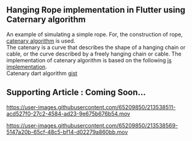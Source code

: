## **Hanging Rope implementation in Flutter using Caternary algorithm**

An example of simulating a simple rope. For, the construction of rope, [catenary algorithm](https://en.wikipedia.org/wiki/Catenary) is used.<br>
The catenary is a curve that describes the shape of a hanging chain or cable, or the curve described by a freely hanging chain or cable.
The implementation of catenary algorithm is based on the following [js implementation](https://github.com/dulnan/catenary-curve/blob/9cb7e53e2db4bd5c499f5051abde8bfd853d946a/src/main.ts#L254).<br>
Catenary dart algorithm [gist](https://gist.github.com/rutvik110/56f4626c95b92b8cf2c95283d4682331)

## Supporting Article : Coming Soon...


https://user-images.githubusercontent.com/65209850/213538511-acd527f0-27c2-4584-ad23-9e675b676b54.mov



https://user-images.githubusercontent.com/65209850/213538569-5147a20b-65cf-48c5-bf14-d02279a860bb.mov


